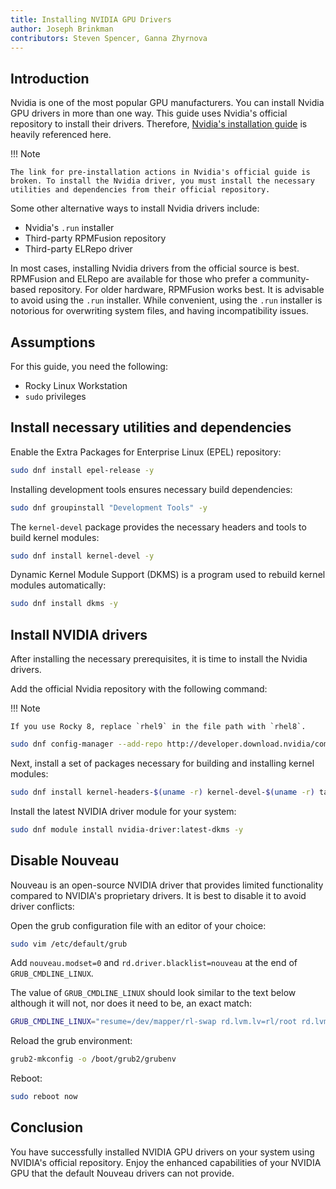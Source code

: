 ```yaml
---
title: Installing NVIDIA GPU Drivers
author: Joseph Brinkman
contributors: Steven Spencer, Ganna Zhyrnova
---
```


## Introduction

Nvidia is one of the most popular GPU manufacturers. You can install Nvidia GPU drivers in more than one way. This guide uses Nvidia's official repository to install their drivers. Therefore, [Nvidia's installation guide](https://docs.nvidia.com/cuda/pdf/CUDA_Installation_Guide_Linux.pdf) is heavily referenced here.

!!! Note

    The link for pre-installation actions in Nvidia's official guide is broken. To install the Nvidia driver, you must install the necessary utilities and dependencies from their official repository. 

Some other alternative ways to install Nvidia drivers include:

* Nvidia's `.run` installer
* Third-party RPMFusion repository
* Third-party ELRepo driver

In most cases, installing Nvidia drivers from the official source is best. RPMFusion and ELRepo are available for those who prefer a community-based repository. For older hardware, RPMFusion works best. It is advisable to avoid using the `.run` installer. While convenient, using the `.run` installer is notorious for overwriting system files, and having incompatibility issues.

## Assumptions

For this guide, you need the following:

* Rocky Linux Workstation
* `sudo` privileges

## Install necessary utilities and dependencies

Enable the Extra Packages for Enterprise Linux (EPEL) repository:

```bash
sudo dnf install epel-release -y
```

Installing development tools ensures necessary build dependencies:

```bash
sudo dnf groupinstall "Development Tools" -y
```

The `kernel-devel` package provides the necessary headers and tools to build kernel modules:

```bash
sudo dnf install kernel-devel -y
```

Dynamic Kernel Module Support (DKMS) is a program used to rebuild kernel modules automatically:

```bash
sudo dnf install dkms -y
```

## Install NVIDIA drivers

After installing the necessary prerequisites, it is time to install the Nvidia drivers.

Add the official Nvidia repository with the following command:

!!! Note

    If you use Rocky 8, replace `rhel9` in the file path with `rhel8`.

```bash
sudo dnf config-manager --add-repo http://developer.download.nvidia/compute/cuda/repos/rhel9/$(uname -i)/cuda-rhel9.repo
```

Next, install a set of packages necessary for building and installing kernel modules:

```bash
sudo dnf install kernel-headers-$(uname -r) kernel-devel-$(uname -r) tar bzip2 make automake gcc gcc-c++ pciutils elfutils-libelf-devel libglvnd-opengl libglvnd-glx libglv-devel acpid pkgconfig dkms -y
```

Install the latest NVIDIA driver module for your system:

```bash
sudo dnf module install nvidia-driver:latest-dkms -y
```

## Disable Nouveau

Nouveau is an open-source NVIDIA driver that provides limited functionality compared to NVIDIA's proprietary drivers. It is best to disable it to avoid driver conflicts:

Open the grub configuration file with an editor of your choice:

```bash
sudo vim /etc/default/grub
```

Add `nouveau.modset=0` and `rd.driver.blacklist=nouveau` at the end of `GRUB_CMDLINE_LINUX`.

The value of `GRUB_CMDLINE_LINUX` should look similar to the text below although it will not, nor does it need to be, an exact match:

```bash
GRUB_CMDLINE_LINUX="resume=/dev/mapper/rl-swap rd.lvm.lv=rl/root rd.lvm.lv=rl/swap crashkernel=auto rhgb quiet nouveau.modeset=0 rd.driver.blacklist=nouveau"
```

Reload the grub environment:

```bash
grub2-mkconfig -o /boot/grub2/grubenv
```

Reboot:

```bash
sudo reboot now
```

## Conclusion

You have successfully installed NVIDIA GPU drivers on your system using NVIDIA's official repository. Enjoy the enhanced capabilities of your NVIDIA GPU that the default Nouveau drivers can not provide. 
